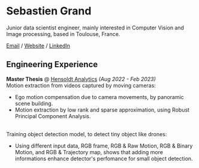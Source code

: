 # Sebastien Grand

Junior data scientist engineer, mainly interested in Computer Vision and Image processing, based in Toulouse, France. 

[Email](mailto:hello@workwithcarolyn.com) / 
[Website](https://sebastiengrand98.github.io/MypersonalCV/) / 
[LinkedIn](https://www.linkedin.com/in/sebastien-grand-4887b619a/) 

## Engineering Experience

**Master Thesis** @ [Hensoldt Analytics](https://www.hensoldt-analytics.com/) _(Aug 2022 - Feb 2023)_ <br>
Motion extraction from videos captured by moving cameras:
  - Ego motion compensation due to camera movements, by panoramic scene building.
  - Motion extraction by low rank and sparse approximation, using Robust Principal Component Analysis. <br><br>
  
Training object detection model, to detect tiny object like drones:
  - Using different input data, RGB frame, RGB & Raw Motion, RGB & Binary Motion, and RGB & Trajectory map, shows that adding more informations enhance detector's perfomance for small object detection.


